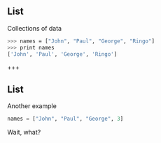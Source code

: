 ## List
Collections of data
```sh
>>> names = ["John", "Paul", "George", "Ringo"]
>>> print names
['John', 'Paul', 'George', 'Ringo']
```

+++
## List
Another example
```python
names = ["John", "Paul", "George", 3]
```
Wait, what?